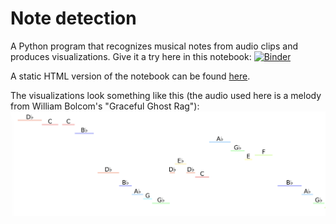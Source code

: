 # Note detection

A Python program that recognizes musical notes from audio clips and produces visualizations. Give it a try here in this notebook: [![Binder](https://mybinder.org/badge_logo.svg)](https://mybinder.org/v2/gh/abacles/fugue/HEAD?labpath=demo.ipynb)

A static HTML version of the notebook can be found [here](demo.html).

The visualizations look something like this (the audio used here is a melody from William Bolcom's "Graceful Ghost Rag"):
![example visualization](ghost.png)